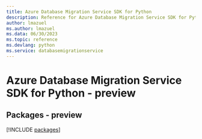 ```yaml
---
title: Azure Database Migration Service SDK for Python
description: Reference for Azure Database Migration Service SDK for Python
author: lmazuel
ms.author: lmazuel
ms.data: 06/30/2023
ms.topic: reference
ms.devlang: python
ms.service: databasemigrationservice
---
```

# Azure Database Migration Service SDK for Python - preview
## Packages - preview
[!INCLUDE [packages](database-migration-service-index.md)]